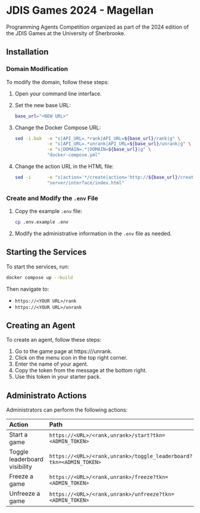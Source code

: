 # JDIS Games 2024 - Magellan

Programming Agents Competition organized as part of the 2024 edition of the JDIS Games at the University of Sherbrooke.

## Installation

### Domain Modification

To modify the domain, follow these steps:

1. Open your command line interface.

2. Set the new base URL:

    ```bash
    base_url="<NEW URL>"
    ```

3. Change the Docker Compose URL:

    ```bash
    sed -i.bak  -e "s|API_URL=.*rank|API_URL=${base_url}/rank|g" \
                -e "s|API_URL=.*unrank|API_URL=${base_url}/unrank|g" \
                -e "s|DOMAIN=.*|DOMAIN=${base_url}|g" \
                "docker-compose.yml"
    ```

4. Change the action URL in the HTML file:

    ```bash
    sed -i      -e "s|action='*/create|action='http://${base_url}/create'|g" \
                "server/interface/index.html"
    ```

### Create and Modify the `.env` File

1. Copy the example `.env` file:

    ```sh
    cp .env.example .env
    ```

2. Modify the administrative information in the `.env` file as needed.

## Starting the Services

To start the services, run:

```sh
docker compose up --build
```

Then navigate to:
- `https://<YOUR URL>/rank`
- `https://<YOUR URL>/unrank`

## Creating an Agent

To create an agent, follow these steps:

1. Go to the game page at https://<YOUR URL>/unrank.
2. Click on the menu icon in the top right corner.
3. Enter the name of your agent.
4. Copy the token from the message at the bottom right.
5. Use this token in your starter pack.

## Administrato Actions

Administrators can perform the following actions:


| Action                        | Path                                                               |
| :---------------------------- | :----------------------------------------------------------------- |
| Start a game                  | `https://<URL>/<rank,unrank>/start?tkn=<ADMIN_TOKEN>`              |
| Toggle leaderboard visibility | `https://<URL>/<rank,unrank>/toggle_leaderboard?tkn=<ADMIN_TOKEN>` |
| Freeze a game                 | `https://<URL>/<rank,unrank>/freeze?tkn=<ADMIN_TOKEN>`             |
| Unfreeze a game               | `https://<URL>/<rank,unrank>/unfreeze?tkn=<ADMIN_TOKEN>`           |
